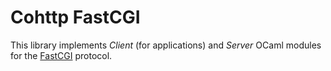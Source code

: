 Cohttp FastCGI
==============

This library implements *Client* (for applications) and *Server*
OCaml modules for the
[FastCGI](http://htmlpreview.github.io/?https://github.com/Chris00/ocaml-cohttp-fcgi/blob/master/doc/fcgi-spec.html) protocol.
